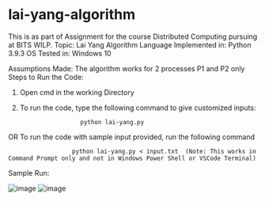 # lai-yang-algorithm
This is as part of Assignment for the course Distributed Computing pursuing at BITS WILP.
Topic: Lai Yang Algorithm
Language Implemented in: Python 3.9.3
OS Tested in: Windows 10

Assumptions Made: The algorithm works for 2 processes P1 and P2 only
Steps to Run the Code:
1. Open cmd in the working Directory
2. To run the code, type the following command to give customized inputs:


                        python lai-yang.py


OR To run the code with sample input provided, run the following command


                      python lai-yang.py < input.txt  (Note: This works in Command Prompt only and not in Windows Power Shell or VSCode Terminal)
              
Sample Run:


![image](https://user-images.githubusercontent.com/14028494/114838853-c05e8b00-9df2-11eb-8114-4adbe0d6ba83.png)
![image](https://user-images.githubusercontent.com/14028494/114838945-d704e200-9df2-11eb-918e-f931e32d2362.png)

              
